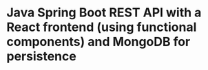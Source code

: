 # Java Spring Boot REST API with a React frontend (using functional components) and MongoDB for persistence
